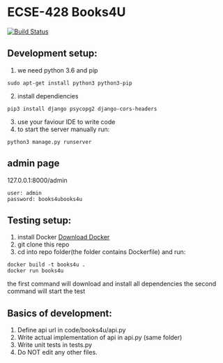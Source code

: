 # ECSE-428 Books4U
[![Build Status](https://travis-ci.org/Book4U-ECSE428/backend.svg?branch=master)](https://travis-ci.org/Book4U-ECSE428/backend)
## Development setup:
1. we need python 3.6 and pip
```
sudo apt-get install python3 python3-pip
```
2. install dependiencies
```
pip3 install django psycopg2 django-cors-headers
```
3. use your faviour IDE to write code
4. to start the server manually run:
```
python3 manage.py runserver
```
## admin page
127.0.0.1:8000/admin
```
user: admin
password: books4ubooks4u
```
## Testing setup:
1. install Docker [Download Docker](https://www.docker.com/community-edition#/download)
2. git clone this repo
3. cd into repo folder(the folder contains Dockerfile) and run:
```
docker build -t books4u .
docker run books4u
```
the first command will download and install all dependencies 
the second command will start the test

## Basics of development: 
1. Define api url in code/books4u/api.py
2. Write actual implementation of api in api.py (same folder)
3. Write unit tests in tests.py
3. Do NOT edit any other files.
